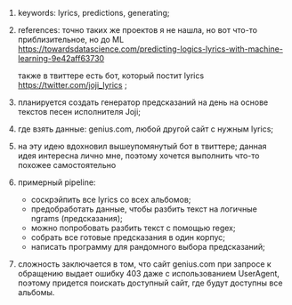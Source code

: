 1) keywords: lyrics, predictions, generating;

2) references: точно таких же проектов я не нашла, но вот что-то приблизительное, но до ML
https://towardsdatascience.com/predicting-logics-lyrics-with-machine-learning-9e42aff63730

    также в твиттере есть бот, который постит lyrics https://twitter.com/joji_lyrics ;

3) планируется создать генератор предсказаний на день на основе текстов песен исполнителя Joji;

4) где взять данные: genius.com, любой другой сайт с нужным lyrics;

5) на эту идею вдохновил вышеупомянутый бот в твиттере; данная идея интересна лично мне, поэтому хочется выполнить что-то похожее самостоятельно

6) примерный pipeline:

   - соскрэйпить все lyrics со всех альбомов;
   - предобработать данные, чтобы разбить текст на логичные ngrams (предсказания);
   - можно попробовать разбить текст с помощью regex;
   - собрать все готовые предсказания в один корпус;
   - написать программу для рандомного выбора предсказаний;
   
7) сложность заключается в том, что сайт genius.com при запросе к обращению выдает ошибку 403 даже с использованием UserAgent, поэтому придется поискать доступный сайт, где будут доступны все альбомы.
